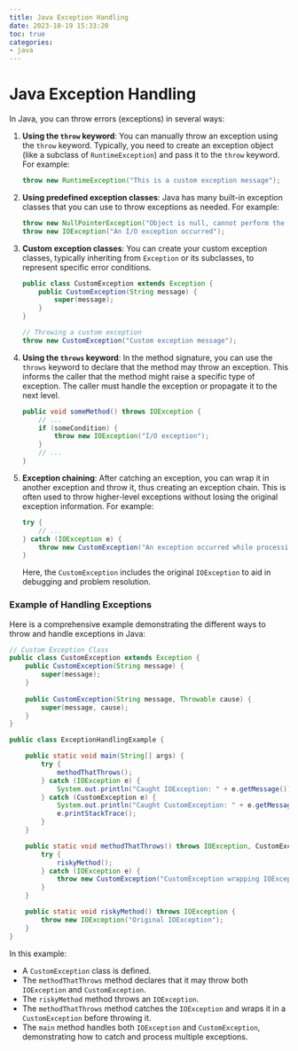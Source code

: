 ```yaml
---
title: Java Exception Handling
date: 2023-10-19 15:33:20
toc: true  
categories:  
- java  
---
```




# Java Exception Handling

In Java, you can throw errors (exceptions) in several ways:

1. **Using the `throw` keyword**: You can manually throw an exception using the `throw` keyword. Typically, you need to create an exception object (like a subclass of `RuntimeException`) and pass it to the `throw` keyword. For example:

   ```java
   throw new RuntimeException("This is a custom exception message");
   ```

2. **Using predefined exception classes**: Java has many built-in exception classes that you can use to throw exceptions as needed. For example:

   ```java
   throw new NullPointerException("Object is null, cannot perform the operation");
   throw new IOException("An I/O exception occurred");
   ```

3. **Custom exception classes**: You can create your custom exception classes, typically inheriting from `Exception` or its subclasses, to represent specific error conditions.

   ```java
   public class CustomException extends Exception {
       public CustomException(String message) {
           super(message);
       }
   }
   
   // Throwing a custom exception
   throw new CustomException("Custom exception message");
   ```

4. **Using the `throws` keyword**: In the method signature, you can use the `throws` keyword to declare that the method may throw an exception. This informs the caller that the method might raise a specific type of exception. The caller must handle the exception or propagate it to the next level.

   ```java
   public void someMethod() throws IOException {
       // ...
       if (someCondition) {
           throw new IOException("I/O exception");
       }
       // ...
   }
   ```

5. **Exception chaining**: After catching an exception, you can wrap it in another exception and throw it, thus creating an exception chain. This is often used to throw higher-level exceptions without losing the original exception information. For example:

   ```java
   try {
       // ...
   } catch (IOException e) {
       throw new CustomException("An exception occurred while processing the file", e);
   }
   ```

   Here, the `CustomException` includes the original `IOException` to aid in debugging and problem resolution.

### Example of Handling Exceptions

Here is a comprehensive example demonstrating the different ways to throw and handle exceptions in Java:

```java
// Custom Exception Class
public class CustomException extends Exception {
    public CustomException(String message) {
        super(message);
    }
    
    public CustomException(String message, Throwable cause) {
        super(message, cause);
    }
}

public class ExceptionHandlingExample {

    public static void main(String[] args) {
        try {
            methodThatThrows();
        } catch (IOException e) {
            System.out.println("Caught IOException: " + e.getMessage());
        } catch (CustomException e) {
            System.out.println("Caught CustomException: " + e.getMessage());
            e.printStackTrace();
        }
    }

    public static void methodThatThrows() throws IOException, CustomException {
        try {
            riskyMethod();
        } catch (IOException e) {
            throw new CustomException("CustomException wrapping IOException", e);
        }
    }

    public static void riskyMethod() throws IOException {
        throw new IOException("Original IOException");
    }
}
```

In this example:

- A `CustomException` class is defined.
- The `methodThatThrows` method declares that it may throw both `IOException` and `CustomException`.
- The `riskyMethod` method throws an `IOException`.
- The `methodThatThrows` method catches the `IOException` and wraps it in a `CustomException` before throwing it.
- The `main` method handles both `IOException` and `CustomException`, demonstrating how to catch and process multiple exceptions.